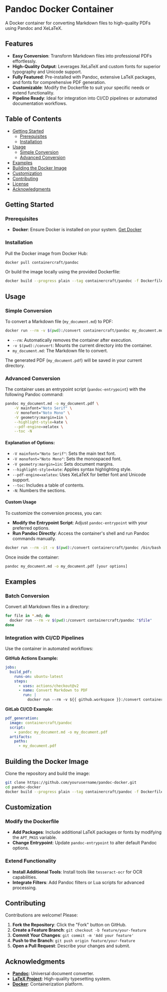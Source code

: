 # Pandoc Docker Container

A Docker container for converting Markdown files to high-quality PDFs using Pandoc and XeLaTeX.

## Features

- **Easy Conversion**: Transform Markdown files into professional PDFs effortlessly.
- **High-Quality Output**: Leverages XeLaTeX and custom fonts for superior typography and Unicode support.
- **Fully Featured**: Pre-installed with Pandoc, extensive LaTeX packages, and fonts for comprehensive PDF generation.
- **Customizable**: Modify the Dockerfile to suit your specific needs or extend functionality.
- **Pipeline Ready**: Ideal for integration into CI/CD pipelines or automated documentation workflows.

## Table of Contents

- [Getting Started](#getting-started)
  - [Prerequisites](#prerequisites)
  - [Installation](#installation)
- [Usage](#usage)
  - [Simple Conversion](#simple-conversion)
  - [Advanced Conversion](#advanced-conversion)
- [Examples](#examples)
- [Building the Docker Image](#building-the-docker-image)
- [Customization](#customization)
- [Contributing](#contributing)
- [License](#license)
- [Acknowledgments](#acknowledgments)

## Getting Started

### Prerequisites

- **Docker**: Ensure Docker is installed on your system. [Get Docker](https://www.docker.com/get-started)

### Installation

Pull the Docker image from Docker Hub:

```bash
docker pull containercraft/pandoc
```

Or build the image locally using the provided Dockerfile:

```bash
docker build --progress plain --tag containercraft/pandoc -f Dockerfile .
```

## Usage

### Simple Conversion

To convert a Markdown file (`my_document.md`) to PDF:

```bash
docker run --rm -v $(pwd):/convert containercraft/pandoc my_document.md
```

- `--rm`: Automatically removes the container after execution.
- `-v $(pwd):/convert`: Mounts the current directory into the container.
- `my_document.md`: The Markdown file to convert.

The generated PDF (`my_document.pdf`) will be saved in your current directory.

### Advanced Conversion

The container uses an entrypoint script (`pandoc-entrypoint`) with the following Pandoc command:

```bash
pandoc my_document.md -o my_document.pdf \
    -V mainfont="Noto Serif" \
    -V monofont="Noto Mono" \
    -V geometry:margin=1in \
    --highlight-style=kate \
    --pdf-engine=xelatex \
    --toc -N
```

#### Explanation of Options:

- `-V mainfont="Noto Serif"`: Sets the main text font.
- `-V monofont="Noto Mono"`: Sets the monospaced font.
- `-V geometry:margin=1in`: Sets document margins.
- `--highlight-style=kate`: Applies syntax highlighting style.
- `--pdf-engine=xelatex`: Uses XeLaTeX for better font and Unicode support.
- `--toc`: Includes a table of contents.
- `-N`: Numbers the sections.

#### Custom Usage

To customize the conversion process, you can:

- **Modify the Entrypoint Script**: Adjust `pandoc-entrypoint` with your preferred options.
- **Run Pandoc Directly**: Access the container's shell and run Pandoc commands manually.

```bash
docker run --rm -it -v $(pwd):/convert containercraft/pandoc /bin/bash
```

Once inside the container:

```bash
pandoc my_document.md -o my_document.pdf [your options]
```

## Examples

### Batch Conversion

Convert all Markdown files in a directory:

```bash
for file in *.md; do
  docker run --rm -v $(pwd):/convert containercraft/pandoc "$file"
done
```

### Integration with CI/CD Pipelines

Use the container in automated workflows:

**GitHub Actions Example:**

```yaml
jobs:
  build_pdf:
    runs-on: ubuntu-latest
    steps:
      - uses: actions/checkout@v2
      - name: Convert Markdown to PDF
        run: |
          docker run --rm -v ${{ github.workspace }}:/convert containercraft/pandoc my_document.md
```

**GitLab CI/CD Example:**

```yaml
pdf_generation:
  image: containercraft/pandoc
  script:
    - pandoc my_document.md -o my_document.pdf
  artifacts:
    paths:
      - my_document.pdf
```

## Building the Docker Image

Clone the repository and build the image:

```bash
git clone https://github.com/yourusername/pandoc-docker.git
cd pandoc-docker
docker build --progress plain --tag containercraft/pandoc -f Dockerfile .
```

## Customization

### Modify the Dockerfile

- **Add Packages**: Include additional LaTeX packages or fonts by modifying the `APT_PKGS` variable.
- **Change Entrypoint**: Update `pandoc-entrypoint` to alter default Pandoc options.

### Extend Functionality

- **Install Additional Tools**: Install tools like `tesseract-ocr` for OCR capabilities.
- **Integrate Filters**: Add Pandoc filters or Lua scripts for advanced processing.

## Contributing

Contributions are welcome! Please:

1. **Fork the Repository**: Click the "Fork" button on GitHub.
2. **Create a Feature Branch**: `git checkout -b feature/your-feature`
3. **Commit Your Changes**: `git commit -m 'Add your feature'`
4. **Push to the Branch**: `git push origin feature/your-feature`
5. **Open a Pull Request**: Describe your changes and submit.

## Acknowledgments

- **[Pandoc](https://pandoc.org/)**: Universal document converter.
- **[LaTeX Project](https://www.latex-project.org/)**: High-quality typesetting system.
- **[Docker](https://www.docker.com/)**: Containerization platform.
